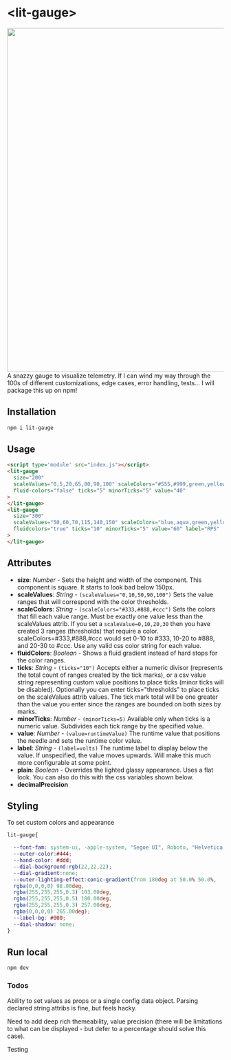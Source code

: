 # \<lit-gauge>
<img src="https://thewebkid.com/lit-gauges.png" width=800>
A snazzy gauge to visualize telemetry. If I can wind my way through the 100s of different customizations, edge cases, error handling, tests... I will package this up on npm!



## Installation

```bash
npm i lit-gauge
```

## Usage

```html
<script type='module' src="index.js"></script>
<lit-gauge
  size="200"
  scaleValues="0,5,20,65,80,90,100" scaleColors="#555,#999,green,yellow,orange,red"
  fluid-colors="false" ticks="5" minorTicks="5" value="40"
>
</lit-gauge>
<lit-gauge
  size="300"
  scaleValues="50,60,70,115,140,150" scaleColors="blue,aqua,green,yellow,red"
  fluidcolors="true" ticks="10" minorTicks="5" value="60" label="RPS"
>
</lit-gauge>
```
## Attributes
- **size**: _Number_ - Sets the height and width of the component. This component is square. It starts to look bad below 150px.
- **scaleValues**: _String_ - `(scaleValues="0,10,50,90,100")` Sets the value ranges that will correspond with the color thresholds.
- **scaleColors**: _String_ - `(scaleColors="#333,#888,#ccc")` Sets the colors that fill each value range. Must be exactly one value less than the scaleValues attrib. If you set a `scaleValue=0,10,20,30` then you have created 3 ranges (thresholds) that require a color. scaleColors=#333,#888,#ccc would set 0-10 to #333, 10-20 to #888, and 20-30 to #ccc. Use any valid css color string for each value.  
- **fluidColors**: _Boolean_ - Shows a fluid gradient instead of hard stops for the color ranges.
- **ticks**: _String_ - `(ticks="10")` Accepts either a numeric divisor (represents the total count of ranges created by the tick marks), or a csv value string representing custom value positions to place ticks (minor ticks will be disabled). Optionally you can enter ticks="thresholds" to place ticks on the scaleValues attrib values. The tick mark total will be one greater than the value you enter since the ranges are bounded on both sizes by marks.
- **minorTicks**: _Number_ - `(minorTicks=5)` Available only when ticks is a numeric value. Subdivides each tick range by the specified value.
- **value**: _Number_ - `(value=runtimeValue)` The runtime value that positions the needle and sets the runtime color value. 
- **label**: _String_ - `(label=volts)` The runtime label to display below the value. If unspecified, the value moves upwards. Will make this much more configurable at some point.
- **plain**: _Boolean_ - Overrides the lighted glassy appearance. Uses a flat look. You can also do this with the css variables shown below.
- **decimalPrecision** 

## Styling
To set custom colors and appearance
```css
lit-gauge{

  --font-fam: system-ui, -apple-system, "Segoe UI", Roboto, "Helvetica Neue", "Noto Sans", "Liberation Sans", Arial, sans-serif, "Apple Color Emoji", "Segoe UI Emoji", "Segoe UI Symbol", "Noto Color Emoji";
  --outer-color:#444;
  --hand-color: #ddd;
  --dial-background:rgb(22,22,22);
  --dial-gradient:none;
  --outer-lighting-effect:conic-gradient(from 180deg at 50.0% 50.0%,
  rgba(0,0,0,0) 98.00deg,
  rgba(255,255,255,0.3) 103.00deg,
  rgba(255,255,255,0.5) 180.00deg,
  rgba(255,255,255,0.3) 257.00deg,
  rgba(0,0,0,0) 265.00deg);
  --label-bg: #000;
  --dial-shadow: none;
}
```

## Run local
```bash
npm dev
```

### Todos
Ability to set values as props or a single config data object. Parsing declared string attribs is fine, but feels hacky.

Need to add deep rich themeability, value precision (there will be limitations to what can be displayed - but defer to a percentage should solve this case). 

Testing


